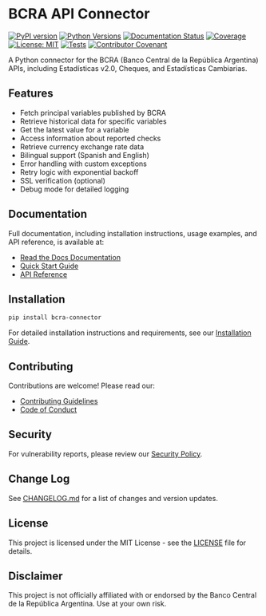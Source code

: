 # BCRA API Connector

[![PyPI version](https://badge.fury.io/py/bcra-connector.svg)](https://badge.fury.io/py/bcra-connector)
[![Python Versions](https://img.shields.io/pypi/pyversions/bcra-connector.svg)](https://pypi.org/project/bcra-connector/)
[![Documentation Status](https://readthedocs.org/projects/bcra-connector/badge/?version=latest)](https://bcra-connector.readthedocs.io/en/latest/?badge=latest)
[![Coverage](https://codecov.io/gh/PPeitsch/bcra-connector/branch/main/graph/badge.svg)](https://codecov.io/gh/PPeitsch/bcra-connector)
[![License: MIT](https://img.shields.io/badge/License-MIT-yellow.svg)](https://opensource.org/licenses/MIT)
[![Tests](https://github.com/PPeitsch/bcra-connector/workflows/Test%20and%20Publish/badge.svg)](https://github.com/PPeitsch/bcra-connector/actions/workflows/test-and-publish.yaml)
[![Contributor Covenant](https://img.shields.io/badge/Contributor%20Covenant-2.1-4baaaa.svg)](.github/CODE_OF_CONDUCT.md)

A Python connector for the BCRA (Banco Central de la República Argentina) APIs, including Estadísticas v2.0, Cheques, and Estadísticas Cambiarias.

## Features

- Fetch principal variables published by BCRA
- Retrieve historical data for specific variables
- Get the latest value for a variable
- Access information about reported checks
- Retrieve currency exchange rate data
- Bilingual support (Spanish and English)
- Error handling with custom exceptions
- Retry logic with exponential backoff
- SSL verification (optional)
- Debug mode for detailed logging

## Documentation

Full documentation, including installation instructions, usage examples, and API reference, is available at:
- [Read the Docs Documentation](https://bcra-connector.readthedocs.io/)
- [Quick Start Guide](https://bcra-connector.readthedocs.io/en/latest/usage.html)
- [API Reference](https://bcra-connector.readthedocs.io/en/latest/api_reference.html)

## Installation

```bash
pip install bcra-connector
```

For detailed installation instructions and requirements, see our [Installation Guide](https://bcra-connector.readthedocs.io/en/latest/installation.html).

## Contributing

Contributions are welcome! Please read our:
- [Contributing Guidelines](.github/CONTRIBUTING.md)
- [Code of Conduct](.github/CODE_OF_CONDUCT.md)

## Security

For vulnerability reports, please review our [Security Policy](.github/SECURITY.md).

## Change Log

See [CHANGELOG.md](CHANGELOG.md) for a list of changes and version updates.

## License

This project is licensed under the MIT License - see the [LICENSE](LICENSE) file for details.

## Disclaimer

This project is not officially affiliated with or endorsed by the Banco Central de la República Argentina. Use at your own risk.
